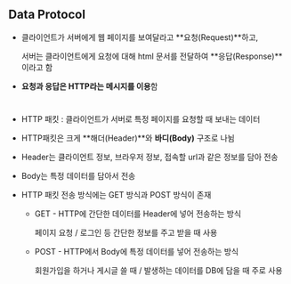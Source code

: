 ## Data Protocol

- 클라이언트가 서버에게 웹 페이지를 보여달라고 **요청(Request)**하고, 

  서버는 클라이언트에게 요청에 대해 html 문서를 전달하여 **응답(Response)**이라고 함

- **요청과 응답은 HTTP라는 메시지를 이용**함

#

- HTTP 패킷 : 클라이언트가 서버로 특정 페이지를 요청할 때 보내는 데이터

- HTTP패킷은 크게 **해더(Header)**와 **바디(Body)** 구조로 나뉨

- Header는 클라이언트 정보, 브라우저 정보, 접속할 url과 같은 정보를 담아 전송

- Body는 특정 데이터를 담아서 전송

- HTTP 패킷 전송 방식에는 GET 방식과 POST 방식이 존재

  - GET - HTTP에 간단한 데이터를 Header에 넣어 전송하는 방식

    페이지 요청 / 로그인 등 간단한 정보를 주고 받을 때 사용

  - POST - HTTP에서 Body에 특정 데이터를 넣어 전송하는 방식

    회원가입을 하거나 게시글 쓸 때 / 발생하는 데이터를 DB에 담을 때 주로 사용



